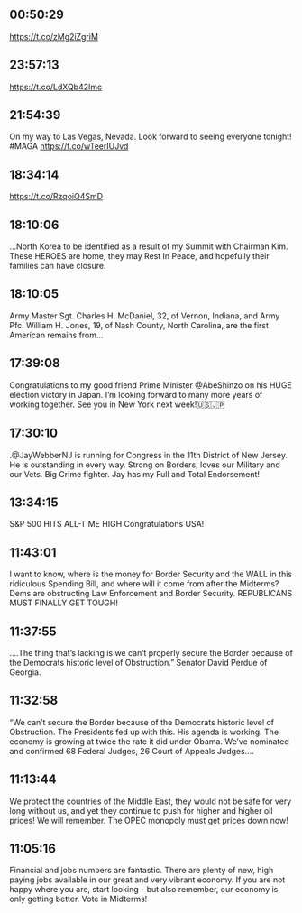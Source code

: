 ## 00:50:29
https://t.co/zMg2iZgriM
## 23:57:13
https://t.co/LdXQb42Imc
## 21:54:39
On my way to Las Vegas, Nevada. Look forward to seeing everyone tonight! #MAGA https://t.co/wTeerIUJvd
## 18:34:14
https://t.co/RzqoiQ4SmD
## 18:10:06
...North Korea to be identified as a result of my Summit with Chairman Kim. These HEROES are home, they may Rest In Peace, and hopefully their families can have closure.
## 18:10:05
Army Master Sgt. Charles H. McDaniel, 32, of Vernon, Indiana, and Army Pfc. William H. Jones, 19, of Nash County, North Carolina, are the first American remains from...
## 17:39:08
Congratulations to my good friend Prime Minister @AbeShinzo on his HUGE election victory in Japan. I’m looking forward to many more years of working together. See you in New York next week!🇺🇸🇯🇵
## 17:30:10
.@JayWebberNJ is running for Congress in the 11th District of New Jersey. He is outstanding in every way. Strong on Borders, loves our Military and our Vets. Big Crime fighter. Jay has my Full and Total Endorsement!
## 13:34:15
S&amp;P 500 HITS ALL-TIME HIGH  Congratulations USA!
## 11:43:01
I want to know, where is the money for Border Security and the WALL in this ridiculous Spending Bill, and where will it come from after the Midterms? Dems are obstructing Law Enforcement and Border Security. REPUBLICANS MUST FINALLY GET TOUGH!
## 11:37:55
....The thing that’s lacking is we can’t properly secure the Border because of the Democrats historic level of Obstruction.” Senator David Perdue of Georgia.
## 11:32:58
“We can’t secure the Border because of the Democrats historic level of Obstruction. The Presidents fed up with this. His agenda is working. The economy is growing at twice the rate it did under Obama. We’ve nominated and confirmed 68 Federal Judges, 26 Court of Appeals Judges....
## 11:13:44
We protect the countries of the Middle East, they would not be safe for very long without us, and yet they continue to push for higher and higher oil prices! We will remember. The OPEC monopoly must get prices down now!
## 11:05:16
Financial and jobs numbers are fantastic. There are plenty of new, high paying jobs available in our great and very vibrant economy. If you are not happy where you are, start looking - but also remember, our economy is only getting better. Vote in Midterms!
